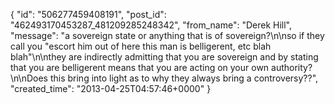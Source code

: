  {
   "id": "506277459408191",
   "post_id": "462493170453287_481209285248342",
   "from_name": "Derek Hill",
   "message": "a sovereign state or anything that is of sovereign?\n\nso if they call you \"escort him out of here this man is belligerent, etc blah blah\"\n\nthey are indirectly admitting that you are sovereign and by stating that you are belligerent means that you are acting on your own authority?\n\nDoes this bring into light as to why they always bring a controversy??",
   "created_time": "2013-04-25T04:57:46+0000"
 }
